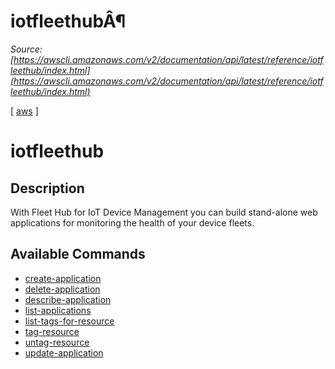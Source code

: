 # iotfleethubÂ¶

*Source: [https://awscli.amazonaws.com/v2/documentation/api/latest/reference/iotfleethub/index.html](https://awscli.amazonaws.com/v2/documentation/api/latest/reference/iotfleethub/index.html)*

[ [aws](https://awscli.amazonaws.com/v2/documentation/api/latest/reference/index.html#cli-aws) ]

# iotfleethub

## Description

With Fleet Hub for IoT Device Management you can build stand-alone web applications for monitoring the health of your device fleets.

## Available Commands

- [create-application](https://awscli.amazonaws.com/v2/documentation/api/latest/reference/iotfleethub/create-application.html)
- [delete-application](https://awscli.amazonaws.com/v2/documentation/api/latest/reference/iotfleethub/delete-application.html)
- [describe-application](https://awscli.amazonaws.com/v2/documentation/api/latest/reference/iotfleethub/describe-application.html)
- [list-applications](https://awscli.amazonaws.com/v2/documentation/api/latest/reference/iotfleethub/list-applications.html)
- [list-tags-for-resource](https://awscli.amazonaws.com/v2/documentation/api/latest/reference/iotfleethub/list-tags-for-resource.html)
- [tag-resource](https://awscli.amazonaws.com/v2/documentation/api/latest/reference/iotfleethub/tag-resource.html)
- [untag-resource](https://awscli.amazonaws.com/v2/documentation/api/latest/reference/iotfleethub/untag-resource.html)
- [update-application](https://awscli.amazonaws.com/v2/documentation/api/latest/reference/iotfleethub/update-application.html)